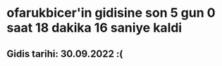 # ofarukbicer'in gidisine son 5 gun 0 saat 18 dakika 16 saniye kaldi

## Gidis tarihi: 30.09.2022 :(